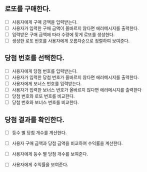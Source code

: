 ## 로또를 구매한다.

- [ ]  사용자에게 구매 금액을 입력받는다.
- [ ]  사용자가 입력한 구매 금액이 올바르지 않다면 에러메시지를 출력한다.
- [ ]  입력받은 구매 금액에 따라 수량에 맞게 로또를 생성한다.
- [ ]  생성한 로또 번호를 사용자에게 오름차순으로 정렬하여 보여준다.

## 당첨 번호를 선택한다.

- [ ]  사용자에게 당첨 번호를 입력받는다.
- [ ]  사용자가 입력한 당첨 번호가 올바르지 않다면 에러메시지를 출력한다.
- [ ]  사용자에게 보너스 번호를 입력받는다.
- [ ]  사용자가 입력한 보너스 번호가 올바르지 않다면 에러메시지를 출력한다
- [ ]  당첨 번호와 로또 번호를 비교한다.
- [ ]  당첨 번호와 보너스 번호를 비교한다.

## 당첨 결과를 확인한다.

- [ ]  등수 별 당첨 개수를 계산한다.
- [ ]  사용자 구매 금액과 당첨 금액을 비교하여 수익률을 계산한다.
- [ ]  사용자에게 등수 별 당첨 개수를 보여준다.
- [ ]  사용자에게 수익률을 보여준다.

